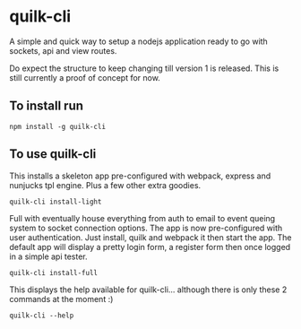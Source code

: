 # quilk-cli

A simple and quick way to setup a nodejs application ready to go with sockets, api and view routes.

Do expect the structure to keep changing till version 1 is released. 
This is still currently a proof of concept for now.

## To install run
```
npm install -g quilk-cli
```

## To use quilk-cli

This installs a skeleton app pre-configured with webpack, express and nunjucks tpl engine. Plus a few other extra goodies.
```
quilk-cli install-light
```
Full with eventually house everything from auth to email to event queing system to socket connection options.
The app is now pre-configured with user authentication. Just install, quilk and webpack it then start the app. 
The default app will display a pretty login form, a register form then once logged in a simple api tester.
```
quilk-cli install-full
```

This displays the help available for quilk-cli... although there is only these 2 commands at the moment :)
```
quilk-cli --help
```


